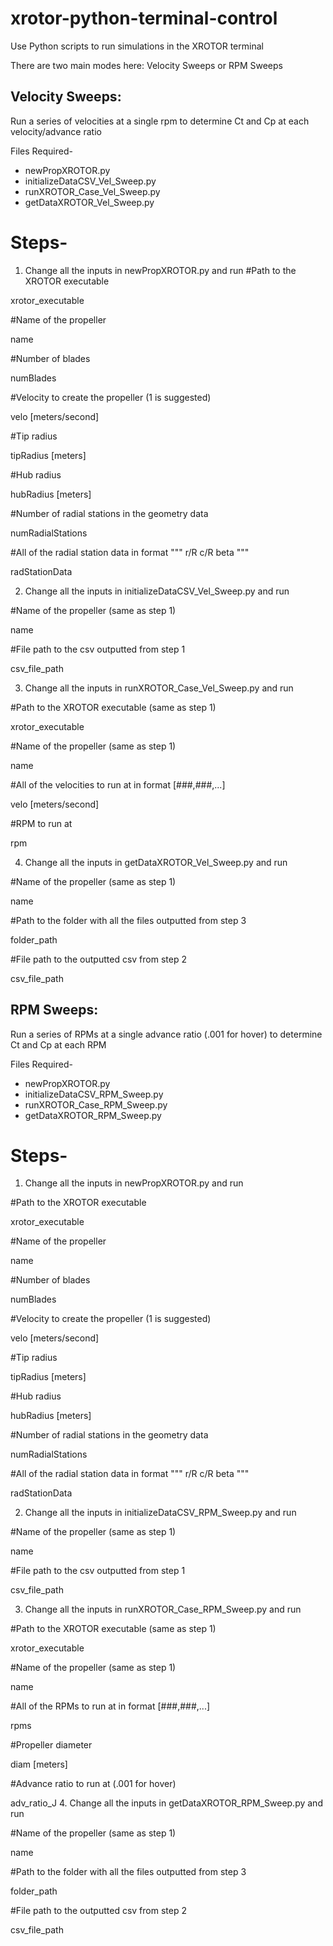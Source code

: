 # xrotor-python-terminal-control
Use Python scripts to run simulations in the XROTOR terminal

There are two main modes here: Velocity Sweeps or RPM Sweeps

## Velocity Sweeps:
Run a series of velocities at a single rpm to determine Ct and Cp at each velocity/advance ratio

Files Required-
* newPropXROTOR.py
* initializeDataCSV_Vel_Sweep.py
* runXROTOR_Case_Vel_Sweep.py
* getDataXROTOR_Vel_Sweep.py

# Steps-
1. Change all the inputs in newPropXROTOR.py and run 
  #Path to the XROTOR executable

  xrotor_executable
  
  #Name of the propeller
  
  name
  
  #Number of blades
  
  numBlades
  
  #Velocity to create the propeller (1 is suggested)
  
  velo [meters/second]
  
  #Tip radius
  
  tipRadius [meters]
  
  #Hub radius
  
  hubRadius [meters]
  
  #Number of radial stations in the geometry data
  
  numRadialStations
  
  #All of the radial station data in format """ r/R   c/R   beta """  
  
  radStationData
  
2. Change all the inputs in initializeDataCSV_Vel_Sweep.py and run
  
  #Name of the propeller (same as step 1)
  
  name
  
  #File path to the csv outputted from step 1
  
  csv_file_path
  
3. Change all the inputs in runXROTOR_Case_Vel_Sweep.py and run

  #Path to the XROTOR executable (same as step 1)

  xrotor_executable
  
  #Name of the propeller (same as step 1)
  
  name
  
  #All of the velocities to run at in format [###,###,...]  
  
  velo [meters/second]
  
  #RPM to run at
  
  rpm
  
4. Change all the inputs in getDataXROTOR_Vel_Sweep.py and run

  #Name of the propeller (same as step 1)
  
  name
  
  #Path to the folder with all the files outputted from step 3
  
  folder_path
  
  #File path to the outputted csv from step 2
  
  csv_file_path



## RPM Sweeps:
Run a series of RPMs at a single advance ratio (.001 for hover) to determine Ct and Cp at each RPM

Files Required-
* newPropXROTOR.py
* initializeDataCSV_RPM_Sweep.py
* runXROTOR_Case_RPM_Sweep.py
* getDataXROTOR_RPM_Sweep.py

# Steps-
1. Change all the inputs in newPropXROTOR.py and run

  #Path to the XROTOR executable
  
  xrotor_executable
  
  #Name of the propeller
  
  name
  
  #Number of blades
  
  numBlades
  
  #Velocity to create the propeller (1 is suggested)
  
  velo [meters/second]
  
  #Tip radius
  
  tipRadius [meters]
  
  #Hub radius
  
  hubRadius [meters]
  
  #Number of radial stations in the geometry data
  
  numRadialStations
  
  #All of the radial station data in format """ r/R   c/R   beta """  
  
  radStationData
  
2. Change all the inputs in initializeDataCSV_RPM_Sweep.py and run

  #Name of the propeller (same as step 1)
  
  name
  
  #File path to the csv outputted from step 1
  
  csv_file_path
  
3. Change all the inputs in runXROTOR_Case_RPM_Sweep.py and run

  #Path to the XROTOR executable (same as step 1)

  xrotor_executable
  
  #Name of the propeller (same as step 1)
  
  name
  
  #All of the RPMs to run at in format [###,###,...]  
  
  rpms
  
  #Propeller diameter
  
  diam [meters]
  
  #Advance ratio to run at (.001 for hover)
  
  adv_ratio_J
4. Change all the inputs in getDataXROTOR_RPM_Sweep.py and run
  
  #Name of the propeller (same as step 1)
  
  name
  
  #Path to the folder with all the files outputted from step 3
  
  folder_path
  
  #File path to the outputted csv from step 2
  
  csv_file_path
